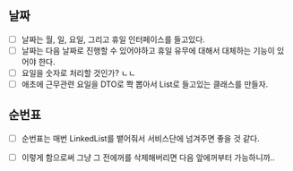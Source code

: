 ## 날짜

-[ ] 날짜는 월, 일, 요일, 그리고 휴일 인터페이스를 들고있다.
-[ ] 날짜는 다음 날짜로 진행할 수 있어야하고 휴일 유무에 대해서 대체하는 기능이 있어야 한다.
-[ ] 요일을 숫자로 처리할 것인가? ㄴㄴ
-[ ] 애초에 근무관련 요일을 DTO로 쫙 뽑아서 List로 들고있는 클래스를 만들자.

## 순번표 
-[ ] 순번표는 매번 LinkedList를 뱉어줘서 서비스단에 넘겨주면 좋을 것 같다.
-[ ] 이렇게 함으로써 그냥 그 전에꺼를 삭제해버리면 다음 앞에꺼부터 가능하니까..

